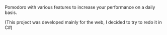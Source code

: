 Pomodoro with various features to increase your performance on a daily basis. 

(This project was developed mainly for the web, I decided to try to redo it in C#)
